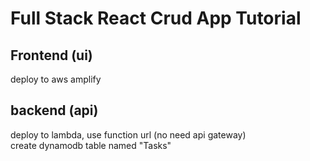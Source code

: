 # Full Stack React Crud App Tutorial

## Frontend (ui)

deploy to aws amplify

## backend (api)

deploy to lambda, use function url (no need api gateway)<br>
create dynamodb table named "Tasks"


